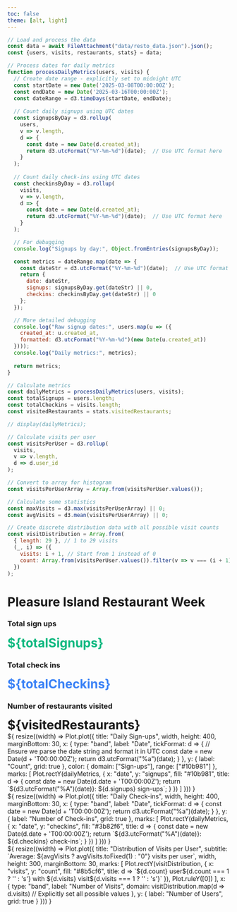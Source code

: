 ```yaml
---
toc: false
theme: [alt, light]
---
```


<!-- Load and transform the data -->

```js
// Load and process the data
const data = await FileAttachment("data/resto_data.json").json();
const {users, visits, restaurants, stats} = data;

// Process dates for daily metrics
function processDailyMetrics(users, visits) {
  // Create date range - explicitly set to midnight UTC
  const startDate = new Date('2025-03-08T00:00:00Z');
  const endDate = new Date('2025-03-16T00:00:00Z');
  const dateRange = d3.timeDays(startDate, endDate);
  
  // Count daily signups using UTC dates
  const signupsByDay = d3.rollup(
    users,
    v => v.length,
    d => {
      const date = new Date(d.created_at);
      return d3.utcFormat("%Y-%m-%d")(date);  // Use UTC format here
    }
  );
  
  // Count daily check-ins using UTC dates
  const checkinsByDay = d3.rollup(
    visits,
    v => v.length,
    d => {
      const date = new Date(d.created_at);
      return d3.utcFormat("%Y-%m-%d")(date);  // Use UTC format here
    }
  );

  // For debugging
  console.log("Signups by day:", Object.fromEntries(signupsByDay));

  const metrics = dateRange.map(date => {
    const dateStr = d3.utcFormat("%Y-%m-%d")(date);  // Use UTC format here
    return {
      date: dateStr,
      signups: signupsByDay.get(dateStr) || 0,
      checkins: checkinsByDay.get(dateStr) || 0
    };
  });

  // More detailed debugging
  console.log("Raw signup dates:", users.map(u => ({
    created_at: u.created_at,
    formatted: d3.utcFormat("%Y-%m-%d")(new Date(u.created_at))
  })));
  console.log("Daily metrics:", metrics);
  
  return metrics;
}

// Calculate metrics
const dailyMetrics = processDailyMetrics(users, visits);
const totalSignups = users.length;
const totalCheckins = visits.length;
const visitedRestaurants = stats.visitedRestaurants;

// display(dailyMetrics);

// Calculate visits per user
const visitsPerUser = d3.rollup(
  visits,
  v => v.length,
  d => d.user_id
);

// Convert to array for histogram
const visitsPerUserArray = Array.from(visitsPerUser.values());

// Calculate some statistics
const maxVisits = d3.max(visitsPerUserArray) || 0;
const avgVisits = d3.mean(visitsPerUserArray) || 0;

// Create discrete distribution data with all possible visit counts
const visitDistribution = Array.from(
  { length: 29 }, // 1 to 29 visits
  (_, i) => ({
    visits: i + 1, // Start from 1 instead of 0
    count: Array.from(visitsPerUser.values()).filter(v => v === (i + 1)).length
  })
);

```

# Pleasure Island Restaurant Week

<div class="grid grid-cols-3 gap-4 mb-4">
  <div class="card p-4">
    <h3>Total sign ups</h3>
    <div style="font-size: 2em; font-weight: bold; color: #10b981;">${totalSignups}</div>
  </div>

  <div class="card p-4">
    <h3>Total check ins</h3>
    <div style="font-size: 2em; font-weight: bold; color: #3b82f6;">${totalCheckins}</div>
  </div>

  <div class="card p-4">
    <h3>Number of restaurants visited</h3>
    <div style="font-size: 2em; font-weight: bold;">${visitedRestaurants}</div>
  </div>
</div>

<div class="grid grid-cols-2 gap-4 mb-4">
  <div class="card p-4">${
    resize((width) => Plot.plot({
      title: "Daily Sign-ups",
      width,
      height: 400,
      marginBottom: 30,
      x: {
        type: "band",
        label: "Date",
        tickFormat: d => {
          // Ensure we parse the date string and format it in UTC
          const date = new Date(d + 'T00:00:00Z');
          return d3.utcFormat("%a")(date);
        }
      },
      y: {
        label: "Count",
        grid: true
      },
      color: {
        domain: ["Sign-ups"],
        range: ["#10b981"]
      },
      marks: [
        Plot.rectY(dailyMetrics, {
          x: "date",
          y: "signups",
          fill: "#10b981",
          title: d => {
            const date = new Date(d.date + 'T00:00:00Z');
            return `${d3.utcFormat("%A")(date)}: ${d.signups} sign-ups`;
          }
        })
      ]
    }))
  }</div>
  <div class="card p-4">${
    resize((width) => Plot.plot({
      title: "Daily Check-ins",
      width,
      height: 400,
      marginBottom: 30,
      x: {
        type: "band",
        label: "Date",
        tickFormat: d => {
          const date = new Date(d + 'T00:00:00Z');
          return d3.utcFormat("%a")(date);
        }
      },
      y: {
        label: "Number of Check-ins",
        grid: true
      },
      marks: [
        Plot.rectY(dailyMetrics, {
          x: "date",
          y: "checkins",
          fill: "#3b82f6",
          title: d => {
            const date = new Date(d.date + 'T00:00:00Z');
            return `${d3.utcFormat("%A")(date)}: ${d.checkins} check-ins`;
          }
        })
      ]
    }))
  }</div>
</div>

<div class="card p-4 mb-4">${
  resize((width) => Plot.plot({
    title: "Distribution of Visits per User",
    subtitle: `Average: ${avgVisits ? avgVisits.toFixed(1) : "0"} visits per user`,
    width,
    height: 300,
    marginBottom: 30,
    marks: [
      Plot.rectY(visitDistribution, {
        x: "visits",
        y: "count",
        fill: "#8b5cf6",
        title: d => `${d.count} user${d.count === 1 ? '' : 's'} with ${d.visits} visit${d.visits === 1 ? '' : 's'}`
      }),
      Plot.ruleY([0])
    ],
    x: {
      type: "band",
      label: "Number of Visits",
      domain: visitDistribution.map(d => d.visits)  // Explicitly set all possible values
    },
    y: {
      label: "Number of Users",
      grid: true
    }
  }))
}</div>

<link rel="stylesheet" href="styles/main.css">

